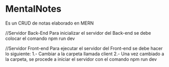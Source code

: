 # MentalNotes
Es un CRUD de notas elaborado en MERN 


//Servidor Back-End
Para inicializar el servidor del Back-end se debe colocar el comando npm run dev


//Servidor Front-end
Para ejecutar el servidor del Front-end se debe hacer lo siguiente:
1.- Cambiar a la carpeta llamada client 
2.- Una vez cambiado a la carpeta, se procede a iniciar el servidor con el comando npm run dev

